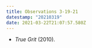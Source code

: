 ```yaml
---
title: Observations 3-19-21
datestamp: "20210319"
date: 2021-03-22T21:07:57.580Z
---
```

- *True Grit* (2010).